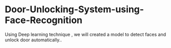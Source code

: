 # Door-Unlocking-System-using-Face-Recognition
Using Deep learning technique , we will created a model to detect faces and unlock door automatically..
